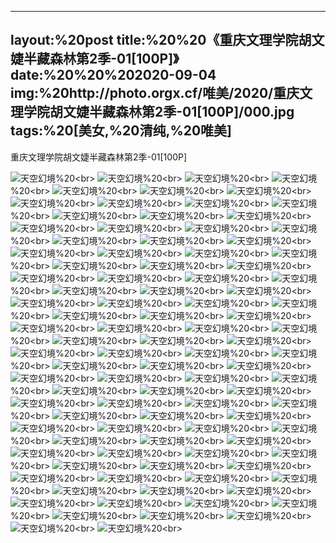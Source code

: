 ﻿---
layout:%20post
title:%20%20《重庆文理学院胡文婕半藏森林第2季-01[100P]》
date:%20%20%202020-09-04
img:%20http://photo.orgx.cf/唯美/2020/重庆文理学院胡文婕半藏森林第2季-01[100P]/000.jpg
tags:%20[美女,%20清纯,%20唯美]
---

重庆文理学院胡文婕半藏森林第2季-01[100P]



![天空幻境](http://photo.orgx.cf/唯美/2020/重庆文理学院胡文婕半藏森林第2季-01[100P]/001.jpg%20''天空幻境'')%20<br>
![天空幻境](http://photo.orgx.cf/唯美/2020/重庆文理学院胡文婕半藏森林第2季-01[100P]/002.jpg%20''天空幻境'')%20<br>
![天空幻境](http://photo.orgx.cf/唯美/2020/重庆文理学院胡文婕半藏森林第2季-01[100P]/003.jpg%20''天空幻境'')%20<br>
![天空幻境](http://photo.orgx.cf/唯美/2020/重庆文理学院胡文婕半藏森林第2季-01[100P]/004.jpg%20''天空幻境'')%20<br>
![天空幻境](http://photo.orgx.cf/唯美/2020/重庆文理学院胡文婕半藏森林第2季-01[100P]/005.jpg%20''天空幻境'')%20<br>
![天空幻境](http://photo.orgx.cf/唯美/2020/重庆文理学院胡文婕半藏森林第2季-01[100P]/006.jpg%20''天空幻境'')%20<br>
![天空幻境](http://photo.orgx.cf/唯美/2020/重庆文理学院胡文婕半藏森林第2季-01[100P]/007.jpg%20''天空幻境'')%20<br>
![天空幻境](http://photo.orgx.cf/唯美/2020/重庆文理学院胡文婕半藏森林第2季-01[100P]/008.jpg%20''天空幻境'')%20<br>
![天空幻境](http://photo.orgx.cf/唯美/2020/重庆文理学院胡文婕半藏森林第2季-01[100P]/009.jpg%20''天空幻境'')%20<br>
![天空幻境](http://photo.orgx.cf/唯美/2020/重庆文理学院胡文婕半藏森林第2季-01[100P]/010.jpg%20''天空幻境'')%20<br>
![天空幻境](http://photo.orgx.cf/唯美/2020/重庆文理学院胡文婕半藏森林第2季-01[100P]/011.jpg%20''天空幻境'')%20<br>
![天空幻境](http://photo.orgx.cf/唯美/2020/重庆文理学院胡文婕半藏森林第2季-01[100P]/012.jpg%20''天空幻境'')%20<br>
![天空幻境](http://photo.orgx.cf/唯美/2020/重庆文理学院胡文婕半藏森林第2季-01[100P]/013.jpg%20''天空幻境'')%20<br>
![天空幻境](http://photo.orgx.cf/唯美/2020/重庆文理学院胡文婕半藏森林第2季-01[100P]/014.jpg%20''天空幻境'')%20<br>
![天空幻境](http://photo.orgx.cf/唯美/2020/重庆文理学院胡文婕半藏森林第2季-01[100P]/015.jpg%20''天空幻境'')%20<br>
![天空幻境](http://photo.orgx.cf/唯美/2020/重庆文理学院胡文婕半藏森林第2季-01[100P]/016.jpg%20''天空幻境'')%20<br>
![天空幻境](http://photo.orgx.cf/唯美/2020/重庆文理学院胡文婕半藏森林第2季-01[100P]/017.jpg%20''天空幻境'')%20<br>
![天空幻境](http://photo.orgx.cf/唯美/2020/重庆文理学院胡文婕半藏森林第2季-01[100P]/018.jpg%20''天空幻境'')%20<br>
![天空幻境](http://photo.orgx.cf/唯美/2020/重庆文理学院胡文婕半藏森林第2季-01[100P]/019.jpg%20''天空幻境'')%20<br>
![天空幻境](http://photo.orgx.cf/唯美/2020/重庆文理学院胡文婕半藏森林第2季-01[100P]/020.jpg%20''天空幻境'')%20<br>
![天空幻境](http://photo.orgx.cf/唯美/2020/重庆文理学院胡文婕半藏森林第2季-01[100P]/021.jpg%20''天空幻境'')%20<br>
![天空幻境](http://photo.orgx.cf/唯美/2020/重庆文理学院胡文婕半藏森林第2季-01[100P]/022.jpg%20''天空幻境'')%20<br>
![天空幻境](http://photo.orgx.cf/唯美/2020/重庆文理学院胡文婕半藏森林第2季-01[100P]/023.jpg%20''天空幻境'')%20<br>
![天空幻境](http://photo.orgx.cf/唯美/2020/重庆文理学院胡文婕半藏森林第2季-01[100P]/024.jpg%20''天空幻境'')%20<br>
![天空幻境](http://photo.orgx.cf/唯美/2020/重庆文理学院胡文婕半藏森林第2季-01[100P]/025.jpg%20''天空幻境'')%20<br>
![天空幻境](http://photo.orgx.cf/唯美/2020/重庆文理学院胡文婕半藏森林第2季-01[100P]/026.jpg%20''天空幻境'')%20<br>
![天空幻境](http://photo.orgx.cf/唯美/2020/重庆文理学院胡文婕半藏森林第2季-01[100P]/027.jpg%20''天空幻境'')%20<br>
![天空幻境](http://photo.orgx.cf/唯美/2020/重庆文理学院胡文婕半藏森林第2季-01[100P]/028.jpg%20''天空幻境'')%20<br>
![天空幻境](http://photo.orgx.cf/唯美/2020/重庆文理学院胡文婕半藏森林第2季-01[100P]/029.jpg%20''天空幻境'')%20<br>
![天空幻境](http://photo.orgx.cf/唯美/2020/重庆文理学院胡文婕半藏森林第2季-01[100P]/030.jpg%20''天空幻境'')%20<br>
![天空幻境](http://photo.orgx.cf/唯美/2020/重庆文理学院胡文婕半藏森林第2季-01[100P]/031.jpg%20''天空幻境'')%20<br>
![天空幻境](http://photo.orgx.cf/唯美/2020/重庆文理学院胡文婕半藏森林第2季-01[100P]/032.jpg%20''天空幻境'')%20<br>
![天空幻境](http://photo.orgx.cf/唯美/2020/重庆文理学院胡文婕半藏森林第2季-01[100P]/033.jpg%20''天空幻境'')%20<br>
![天空幻境](http://photo.orgx.cf/唯美/2020/重庆文理学院胡文婕半藏森林第2季-01[100P]/034.jpg%20''天空幻境'')%20<br>
![天空幻境](http://photo.orgx.cf/唯美/2020/重庆文理学院胡文婕半藏森林第2季-01[100P]/035.jpg%20''天空幻境'')%20<br>
![天空幻境](http://photo.orgx.cf/唯美/2020/重庆文理学院胡文婕半藏森林第2季-01[100P]/036.jpg%20''天空幻境'')%20<br>
![天空幻境](http://photo.orgx.cf/唯美/2020/重庆文理学院胡文婕半藏森林第2季-01[100P]/037.jpg%20''天空幻境'')%20<br>
![天空幻境](http://photo.orgx.cf/唯美/2020/重庆文理学院胡文婕半藏森林第2季-01[100P]/038.jpg%20''天空幻境'')%20<br>
![天空幻境](http://photo.orgx.cf/唯美/2020/重庆文理学院胡文婕半藏森林第2季-01[100P]/039.jpg%20''天空幻境'')%20<br>
![天空幻境](http://photo.orgx.cf/唯美/2020/重庆文理学院胡文婕半藏森林第2季-01[100P]/040.jpg%20''天空幻境'')%20<br>
![天空幻境](http://photo.orgx.cf/唯美/2020/重庆文理学院胡文婕半藏森林第2季-01[100P]/041.jpg%20''天空幻境'')%20<br>
![天空幻境](http://photo.orgx.cf/唯美/2020/重庆文理学院胡文婕半藏森林第2季-01[100P]/042.jpg%20''天空幻境'')%20<br>
![天空幻境](http://photo.orgx.cf/唯美/2020/重庆文理学院胡文婕半藏森林第2季-01[100P]/043.jpg%20''天空幻境'')%20<br>
![天空幻境](http://photo.orgx.cf/唯美/2020/重庆文理学院胡文婕半藏森林第2季-01[100P]/044.jpg%20''天空幻境'')%20<br>
![天空幻境](http://photo.orgx.cf/唯美/2020/重庆文理学院胡文婕半藏森林第2季-01[100P]/045.jpg%20''天空幻境'')%20<br>
![天空幻境](http://photo.orgx.cf/唯美/2020/重庆文理学院胡文婕半藏森林第2季-01[100P]/046.jpg%20''天空幻境'')%20<br>
![天空幻境](http://photo.orgx.cf/唯美/2020/重庆文理学院胡文婕半藏森林第2季-01[100P]/047.jpg%20''天空幻境'')%20<br>
![天空幻境](http://photo.orgx.cf/唯美/2020/重庆文理学院胡文婕半藏森林第2季-01[100P]/048.jpg%20''天空幻境'')%20<br>
![天空幻境](http://photo.orgx.cf/唯美/2020/重庆文理学院胡文婕半藏森林第2季-01[100P]/049.jpg%20''天空幻境'')%20<br>
![天空幻境](http://photo.orgx.cf/唯美/2020/重庆文理学院胡文婕半藏森林第2季-01[100P]/050.jpg%20''天空幻境'')%20<br>
![天空幻境](http://photo.orgx.cf/唯美/2020/重庆文理学院胡文婕半藏森林第2季-01[100P]/051.jpg%20''天空幻境'')%20<br>
![天空幻境](http://photo.orgx.cf/唯美/2020/重庆文理学院胡文婕半藏森林第2季-01[100P]/052.jpg%20''天空幻境'')%20<br>
![天空幻境](http://photo.orgx.cf/唯美/2020/重庆文理学院胡文婕半藏森林第2季-01[100P]/053.jpg%20''天空幻境'')%20<br>
![天空幻境](http://photo.orgx.cf/唯美/2020/重庆文理学院胡文婕半藏森林第2季-01[100P]/054.jpg%20''天空幻境'')%20<br>
![天空幻境](http://photo.orgx.cf/唯美/2020/重庆文理学院胡文婕半藏森林第2季-01[100P]/055.jpg%20''天空幻境'')%20<br>
![天空幻境](http://photo.orgx.cf/唯美/2020/重庆文理学院胡文婕半藏森林第2季-01[100P]/056.jpg%20''天空幻境'')%20<br>
![天空幻境](http://photo.orgx.cf/唯美/2020/重庆文理学院胡文婕半藏森林第2季-01[100P]/057.jpg%20''天空幻境'')%20<br>
![天空幻境](http://photo.orgx.cf/唯美/2020/重庆文理学院胡文婕半藏森林第2季-01[100P]/058.jpg%20''天空幻境'')%20<br>
![天空幻境](http://photo.orgx.cf/唯美/2020/重庆文理学院胡文婕半藏森林第2季-01[100P]/059.jpg%20''天空幻境'')%20<br>
![天空幻境](http://photo.orgx.cf/唯美/2020/重庆文理学院胡文婕半藏森林第2季-01[100P]/060.jpg%20''天空幻境'')%20<br>
![天空幻境](http://photo.orgx.cf/唯美/2020/重庆文理学院胡文婕半藏森林第2季-01[100P]/061.jpg%20''天空幻境'')%20<br>
![天空幻境](http://photo.orgx.cf/唯美/2020/重庆文理学院胡文婕半藏森林第2季-01[100P]/062.jpg%20''天空幻境'')%20<br>
![天空幻境](http://photo.orgx.cf/唯美/2020/重庆文理学院胡文婕半藏森林第2季-01[100P]/063.jpg%20''天空幻境'')%20<br>
![天空幻境](http://photo.orgx.cf/唯美/2020/重庆文理学院胡文婕半藏森林第2季-01[100P]/064.jpg%20''天空幻境'')%20<br>
![天空幻境](http://photo.orgx.cf/唯美/2020/重庆文理学院胡文婕半藏森林第2季-01[100P]/065.jpg%20''天空幻境'')%20<br>
![天空幻境](http://photo.orgx.cf/唯美/2020/重庆文理学院胡文婕半藏森林第2季-01[100P]/066.jpg%20''天空幻境'')%20<br>
![天空幻境](http://photo.orgx.cf/唯美/2020/重庆文理学院胡文婕半藏森林第2季-01[100P]/067.jpg%20''天空幻境'')%20<br>
![天空幻境](http://photo.orgx.cf/唯美/2020/重庆文理学院胡文婕半藏森林第2季-01[100P]/068.jpg%20''天空幻境'')%20<br>
![天空幻境](http://photo.orgx.cf/唯美/2020/重庆文理学院胡文婕半藏森林第2季-01[100P]/069.jpg%20''天空幻境'')%20<br>
![天空幻境](http://photo.orgx.cf/唯美/2020/重庆文理学院胡文婕半藏森林第2季-01[100P]/070.jpg%20''天空幻境'')%20<br>
![天空幻境](http://photo.orgx.cf/唯美/2020/重庆文理学院胡文婕半藏森林第2季-01[100P]/071.jpg%20''天空幻境'')%20<br>
![天空幻境](http://photo.orgx.cf/唯美/2020/重庆文理学院胡文婕半藏森林第2季-01[100P]/072.jpg%20''天空幻境'')%20<br>
![天空幻境](http://photo.orgx.cf/唯美/2020/重庆文理学院胡文婕半藏森林第2季-01[100P]/073.jpg%20''天空幻境'')%20<br>
![天空幻境](http://photo.orgx.cf/唯美/2020/重庆文理学院胡文婕半藏森林第2季-01[100P]/074.jpg%20''天空幻境'')%20<br>
![天空幻境](http://photo.orgx.cf/唯美/2020/重庆文理学院胡文婕半藏森林第2季-01[100P]/075.jpg%20''天空幻境'')%20<br>
![天空幻境](http://photo.orgx.cf/唯美/2020/重庆文理学院胡文婕半藏森林第2季-01[100P]/076.jpg%20''天空幻境'')%20<br>
![天空幻境](http://photo.orgx.cf/唯美/2020/重庆文理学院胡文婕半藏森林第2季-01[100P]/077.jpg%20''天空幻境'')%20<br>
![天空幻境](http://photo.orgx.cf/唯美/2020/重庆文理学院胡文婕半藏森林第2季-01[100P]/078.jpg%20''天空幻境'')%20<br>
![天空幻境](http://photo.orgx.cf/唯美/2020/重庆文理学院胡文婕半藏森林第2季-01[100P]/079.jpg%20''天空幻境'')%20<br>
![天空幻境](http://photo.orgx.cf/唯美/2020/重庆文理学院胡文婕半藏森林第2季-01[100P]/080.jpg%20''天空幻境'')%20<br>
![天空幻境](http://photo.orgx.cf/唯美/2020/重庆文理学院胡文婕半藏森林第2季-01[100P]/081.jpg%20''天空幻境'')%20<br>
![天空幻境](http://photo.orgx.cf/唯美/2020/重庆文理学院胡文婕半藏森林第2季-01[100P]/082.jpg%20''天空幻境'')%20<br>
![天空幻境](http://photo.orgx.cf/唯美/2020/重庆文理学院胡文婕半藏森林第2季-01[100P]/083.jpg%20''天空幻境'')%20<br>
![天空幻境](http://photo.orgx.cf/唯美/2020/重庆文理学院胡文婕半藏森林第2季-01[100P]/084.jpg%20''天空幻境'')%20<br>
![天空幻境](http://photo.orgx.cf/唯美/2020/重庆文理学院胡文婕半藏森林第2季-01[100P]/085.jpg%20''天空幻境'')%20<br>
![天空幻境](http://photo.orgx.cf/唯美/2020/重庆文理学院胡文婕半藏森林第2季-01[100P]/086.jpg%20''天空幻境'')%20<br>
![天空幻境](http://photo.orgx.cf/唯美/2020/重庆文理学院胡文婕半藏森林第2季-01[100P]/087.jpg%20''天空幻境'')%20<br>
![天空幻境](http://photo.orgx.cf/唯美/2020/重庆文理学院胡文婕半藏森林第2季-01[100P]/088.jpg%20''天空幻境'')%20<br>
![天空幻境](http://photo.orgx.cf/唯美/2020/重庆文理学院胡文婕半藏森林第2季-01[100P]/089.jpg%20''天空幻境'')%20<br>
![天空幻境](http://photo.orgx.cf/唯美/2020/重庆文理学院胡文婕半藏森林第2季-01[100P]/090.jpg%20''天空幻境'')%20<br>
![天空幻境](http://photo.orgx.cf/唯美/2020/重庆文理学院胡文婕半藏森林第2季-01[100P]/091.jpg%20''天空幻境'')%20<br>
![天空幻境](http://photo.orgx.cf/唯美/2020/重庆文理学院胡文婕半藏森林第2季-01[100P]/092.jpg%20''天空幻境'')%20<br>
![天空幻境](http://photo.orgx.cf/唯美/2020/重庆文理学院胡文婕半藏森林第2季-01[100P]/093.jpg%20''天空幻境'')%20<br>
![天空幻境](http://photo.orgx.cf/唯美/2020/重庆文理学院胡文婕半藏森林第2季-01[100P]/094.jpg%20''天空幻境'')%20<br>
![天空幻境](http://photo.orgx.cf/唯美/2020/重庆文理学院胡文婕半藏森林第2季-01[100P]/095.jpg%20''天空幻境'')%20<br>
![天空幻境](http://photo.orgx.cf/唯美/2020/重庆文理学院胡文婕半藏森林第2季-01[100P]/096.jpg%20''天空幻境'')%20<br>
![天空幻境](http://photo.orgx.cf/唯美/2020/重庆文理学院胡文婕半藏森林第2季-01[100P]/097.jpg%20''天空幻境'')%20<br>
![天空幻境](http://photo.orgx.cf/唯美/2020/重庆文理学院胡文婕半藏森林第2季-01[100P]/098.jpg%20''天空幻境'')%20<br>
![天空幻境](http://photo.orgx.cf/唯美/2020/重庆文理学院胡文婕半藏森林第2季-01[100P]/099.jpg%20''天空幻境'')%20<br>
![天空幻境](http://photo.orgx.cf/唯美/2020/重庆文理学院胡文婕半藏森林第2季-01[100P]/100.jpg%20''天空幻境'')%20<br>